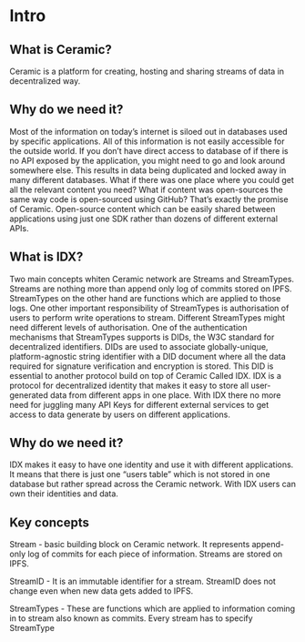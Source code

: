 # Intro

## What is Ceramic?
Ceramic is a platform for creating, hosting and sharing streams of data in decentralized way.

## Why do we need it?
Most of the information on today’s internet is siloed out in databases used by specific applications. All of this information is not easily accessible for the outside world. If you don’t have direct access to database of if there is no API exposed by the application, you might need to go and look around somewhere else. This results in data being duplicated and locked away in many different databases. What if there was one place where you could get all the relevant content you need? What if content was open-sources the same way code is open-sourced using GitHub? That’s exactly the promise of Ceramic. Open-source content which can be easily shared between applications using just one SDK rather than dozens of different external APIs.


## What is IDX?
Two main concepts whiten Ceramic network are Streams and StreamTypes. Streams are nothing more than append only log of commits stored on IPFS. StreamTypes on the other hand are functions which are applied to those logs. One other important responsibility of StreamTypes is authorisation of users to perform write operations to stream.  Different StreamTypes might need different levels of authorisation. One of the authentication mechanisms that StreamTypes supports is DIDs, the W3C standard for decentralized identifiers. DIDs are used to associate globally-unique, platform-agnostic string identifier with a DID document where all the data required for signature verification and encryption is stored. This DID is essential to another protocol build on top of Ceramic Called IDX. IDX is a protocol for decentralized identity that makes it easy to store all user-generated data from different apps in one place. With IDX there no more need for juggling many API Keys for different external services to get access to data generate by users on different applications.

## Why do we need it?

IDX makes it easy to have one identity and use it with different applications. It means that there is just one “users table” which is not stored in one database but rather spread across the Ceramic network. With IDX users can own their identities and data.

## Key concepts
Stream - basic building block on Ceramic network. It represents append-only log of commits for each piece of information. Streams are stored on IPFS.

StreamID - It is an immutable identifier for a stream. StreamID does not change even when new data gets added to IPFS.

StreamTypes - These are functions which are applied to information coming in to stream also known as commits. Every stream has to specify StreamType




